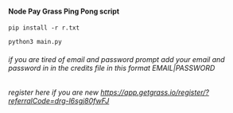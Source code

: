 #### Node Pay Grass Ping Pong script 
```
pip install -r r.txt
```
```
python3 main.py
```
###### if you are tired of email and password prompt add your email and password in in the credits file in this format EMAIL|PASSWORD 

###### register here if you are new https://app.getgrass.io/register/?referralCode=drg-l6sgj80fwFJ

